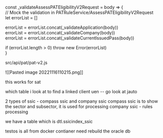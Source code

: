 const _validateAssessPATEligibilityV2Request = body => {  
  // Mock the validation in PATRuleService/AssessPATEligibilityV2Request  
  let errorList = []  
  
  errorList = errorList.concat(_validateApplication(body))  
  errorList = errorList.concat(_validateCompany(body))  
  errorList = errorList.concat(_validateCurrentIssuedPass(body))  
  
  if (errorList.length > 0) throw new Error(errorList)  
}

src/api/pat/pat-v2.js

![[Pasted image 20221116110215.png]]

this works for sat

which table i look at to find a linked client uen -- go look at jauto

2 types of ssic - compass ssic and company ssic
compass ssic is to show the sector and subsector, it is used for processing
company ssic - rules processing 

we have a table which is dtl.ssicindex_ssic

testos is all from docker contianer need rebuild the oracle db